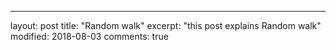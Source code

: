 ---
layout: post
title: "Random walk"
excerpt: "this post explains Random walk"
modified: 2018-08-03
comments: true
